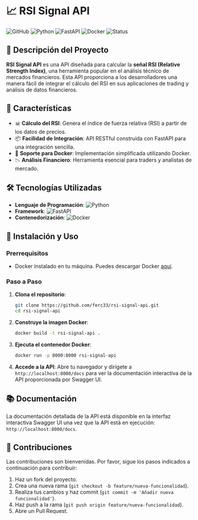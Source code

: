 
# 📈 RSI Signal API

![GitHub](https://img.shields.io/github/license/ferc33/rsi-signal-api)
![Python](https://img.shields.io/badge/python-3.8+-blue.svg)
![FastAPI](https://img.shields.io/badge/FastAPI-0.70.0-green)
![Docker](https://img.shields.io/badge/Docker-Supported-blue)
![Status](https://img.shields.io/badge/status-Active-success)

## 🚀 Descripción del Proyecto

**RSI Signal API** es una API diseñada para calcular la **señal RSI (Relative Strength Index)**, una herramienta popular en el análisis técnico de mercados financieros. Esta API proporciona a los desarrolladores una manera fácil de integrar el cálculo del RSI en sus aplicaciones de trading y análisis de datos financieros.

## 🌟 Características

- 📊 **Cálculo del RSI**: Genera el índice de fuerza relativa (RSI) a partir de los datos de precios.
- 📦 **Facilidad de Integración**: API RESTful construida con FastAPI para una integración sencilla.
- 🔄 **Soporte para Docker**: Implementación simplificada utilizando Docker.
- 📉 **Análisis Financiero**: Herramienta esencial para traders y analistas de mercado.

## 🛠️ Tecnologías Utilizadas

- **Lenguaje de Programación**: ![Python](https://img.shields.io/badge/python-3.8+-blue.svg)
- **Framework**: ![FastAPI](https://img.shields.io/badge/FastAPI-0.70.0-green)
- **Contenedorización**: ![Docker](https://img.shields.io/badge/Docker-Supported-blue)

## 🧩 Instalación y Uso

### Prerrequisitos

- Docker instalado en tu máquina. Puedes descargar Docker [aquí](https://www.docker.com/get-started).

### Paso a Paso

1. **Clona el repositorio**:
    ```bash
    git clone https://github.com/ferc33/rsi-signal-api.git
    cd rsi-signal-api
    ```

2. **Construye la imagen Docker**:
    ```bash
    docker build -t rsi-signal-api .
    ```

3. **Ejecuta el contenedor Docker**:
    ```bash
    docker run -p 8000:8000 rsi-signal-api
    ```

4. **Accede a la API**:
    Abre tu navegador y dirígete a `http://localhost:8000/docs` para ver la documentación interactiva de la API proporcionada por Swagger UI.

## 📚 Documentación

La documentación detallada de la API está disponible en la interfaz interactiva Swagger UI una vez que la API está en ejecución: `http://localhost:8000/docs`.

## 👥 Contribuciones

Las contribuciones son bienvenidas. Por favor, sigue los pasos indicados a continuación para contribuir:

1. Haz un fork del proyecto.
2. Crea una nueva rama (`git checkout -b feature/nueva-funcionalidad`).
3. Realiza tus cambios y haz commit (`git commit -m 'Añadir nueva funcionalidad'`).
4. Haz push a la rama (`git push origin feature/nueva-funcionalidad`).
5. Abre un Pull Request.


